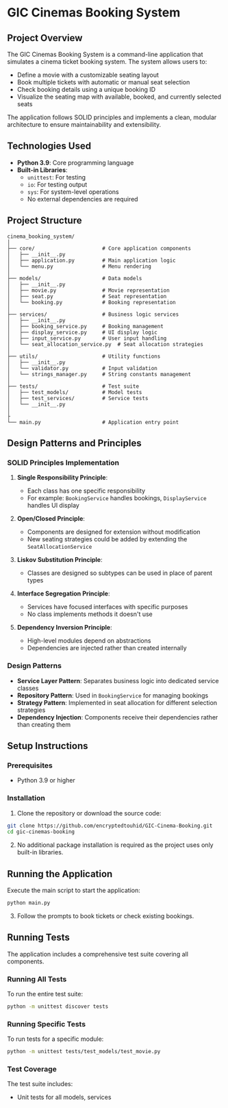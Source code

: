 # GIC Cinemas Booking System

## Project Overview

The GIC Cinemas Booking System is a command-line application that simulates a cinema ticket booking system. The system allows users to:

- Define a movie with a customizable seating layout
- Book multiple tickets with automatic or manual seat selection
- Check booking details using a unique booking ID
- Visualize the seating map with available, booked, and currently selected seats

The application follows SOLID principles and implements a clean, modular architecture to ensure maintainability and extensibility.

## Technologies Used

- **Python 3.9**: Core programming language
- **Built-in Libraries**:
  - `unittest`: For testing
  - `io`: For testing output
  - `sys`: For system-level operations
  - No external dependencies are required

## Project Structure

```
cinema_booking_system/
│
├── core/                      # Core application components
│   ├── __init__.py
│   ├── application.py         # Main application logic
│   └── menu.py                # Menu rendering
│
├── models/                    # Data models
│   ├── __init__.py
│   ├── movie.py               # Movie representation
│   ├── seat.py                # Seat representation
│   └── booking.py             # Booking representation
│
├── services/                  # Business logic services
│   ├── __init__.py
│   ├── booking_service.py     # Booking management
│   ├── display_service.py     # UI display logic
│   ├── input_service.py       # User input handling
│   └── seat_allocation_service.py  # Seat allocation strategies
│
├── utils/                     # Utility functions
│   ├── __init__.py
│   └── validator.py           # Input validation
│   └── strings_manager.py     # String constants management
│
├── tests/                     # Test suite
│   ├── test_models/           # Model tests
│   ├── test_services/         # Service tests 
│   └── __init__.py
│
├
└── main.py                    # Application entry point
```

## Design Patterns and Principles

### SOLID Principles Implementation

1. **Single Responsibility Principle**:
   - Each class has one specific responsibility
   - For example: `BookingService` handles bookings, `DisplayService` handles UI display

2. **Open/Closed Principle**:
   - Components are designed for extension without modification
   - New seating strategies could be added by extending the `SeatAllocationService`

3. **Liskov Substitution Principle**:
   - Classes are designed so subtypes can be used in place of parent types

4. **Interface Segregation Principle**:
   - Services have focused interfaces with specific purposes
   - No class implements methods it doesn't use

5. **Dependency Inversion Principle**:
   - High-level modules depend on abstractions
   - Dependencies are injected rather than created internally

### Design Patterns

- **Service Layer Pattern**: Separates business logic into dedicated service classes
- **Repository Pattern**: Used in `BookingService` for managing bookings
- **Strategy Pattern**: Implemented in seat allocation for different selection strategies
- **Dependency Injection**: Components receive their dependencies rather than creating them

## Setup Instructions

### Prerequisites

- Python 3.9 or higher

### Installation

1. Clone the repository or download the source code:

```bash
git clone https://github.com/encryptedtouhid/GIC-Cinema-Booking.git
cd gic-cinemas-booking
```

2. No additional package installation is required as the project uses only built-in libraries.

## Running the Application

Execute the main script to start the application:

```bash
python main.py
```

3. Follow the prompts to book tickets or check existing bookings.

## Running Tests

The application includes a comprehensive test suite covering all components.

### Running All Tests

To run the entire test suite:

```bash
python -m unittest discover tests
```

### Running Specific Tests

To run tests for a specific module:

```bash
python -m unittest tests/test_models/test_movie.py
```


### Test Coverage

The test suite includes:
- Unit tests for all models, services


